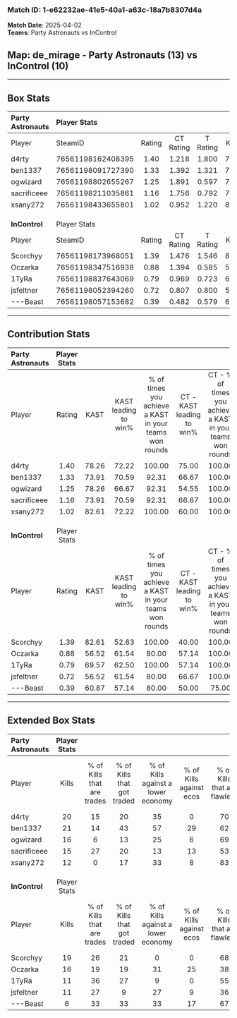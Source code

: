 ### Match ID: 1-e62232ae-41e5-40a1-a63c-18a7b8307d4a  
**Match Date**: 2025-04-02  
**Teams**: Party Astronauts vs InControl  

## **Map**: de_mirage - Party Astronauts (13) vs InControl (10)  
---  

## Box Stats  

| **Party Astronauts** | Player Stats      |        |           |          |       |      |       |         |        |      |     |
| :- | :- | :-: | :-: | :-: | :-: | :-: | :-: | :-: | :-: | :-: | :-: |
| Player               | SteamID           | Rating | CT Rating | T Rating | KAST  | ADR  | Kills | Assists | Deaths | K/D  | HS% |
| d4rty                | 76561198162408395 |  1.40  |   1.218   |  1.800   | 78.26 | 81.7 |  20   |    3    |   11   | 1.82 | 60  |
| ben1337              | 76561198091727390 |  1.33  |   1.392   |  1.321   | 73.91 | 94.1 |  21   |    3    |   16   | 1.31 | 52  |
| ogwizard             | 76561198802655267 |  1.25  |   1.891   |  0.597   | 78.26 | 71.5 |  16   |    4    |   10   | 1.60 | 31  |
| sacrificeee          | 76561198211035861 |  1.16  |   1.756   |  0.792   | 73.91 | 91.4 |  15   |    7    |   14   | 1.07 | 53  |
| xsany272             | 76561198433655801 |  1.02  |   0.952   |  1.220   | 82.61 | 64.5 |  12   |    5    |   14   | 0.86 | 75  |
|                      |                   |        |           |          |       |      |       |         |        |      |     |
|                      |                   |        |           |          |       |      |       |         |        |      |     |
|                      |                   |        |           |          |       |      |       |         |        |      |     |
| **InControl**        | Player Stats      |        |           |          |       |      |       |         |        |      |     |
| Player               | SteamID           | Rating | CT Rating | T Rating | KAST  | ADR  | Kills | Assists | Deaths | K/D  | HS% |
| Scorchyy             | 76561198173968051 |  1.39  |   1.476   |  1.546   | 82.61 | 92.7 |  19   |    3    |   13   | 1.46 | 52  |
| Oczarka              | 76561198347516938 |  0.88  |   1.394   |  0.585   | 56.52 | 60.4 |  16   |    1    |   17   | 0.94 | 50  |
| 1TyRa                | 76561198837643069 |  0.79  |   0.969   |  0.723   | 69.57 | 59.1 |  11   |    9    |   18   | 0.61 | 54  |
| jsfeltner            | 76561198052394260 |  0.72  |   0.807   |  0.800   | 56.52 | 65.5 |  11   |    5    |   17   | 0.65 | 54  |
| ---Beast             | 76561198057153682 |  0.39  |   0.482   |  0.579   | 60.87 | 41.2 |   6   |    4    |   21   | 0.29 | 66  |
---  

## Contribution Stats  

| **Party Astronauts** | Player Stats |       |                      |                                                        |                           |                                                             |                          |                                                            |
| :- | :-: | :-: | :-: | :-: | :-: | :-: | :-: | :-: |
| Player               |    Rating    | KAST  | KAST leading to win% | % of times you achieve a KAST in your teams won rounds | CT - KAST leading to win% | CT - % of times you achieve a KAST in your teams won rounds | T - KAST leading to win% | T - % of times you achieve a KAST in your teams won rounds |
| d4rty                |     1.40     | 78.26 |        72.22         |                         100.00                         |           75.00           |                           100.00                            |          70.00           |                           100.00                           |
| ben1337              |     1.33     | 73.91 |        70.59         |                         92.31                          |           66.67           |                           100.00                            |          75.00           |                           85.71                            |
| ogwizard             |     1.25     | 78.26 |        66.67         |                         92.31                          |           54.55           |                           100.00                            |          85.71           |                           85.71                            |
| sacrificeee          |     1.16     | 73.91 |        70.59         |                         92.31                          |           66.67           |                           100.00                            |          75.00           |                           85.71                            |
| xsany272             |     1.02     | 82.61 |        72.22         |                         100.00                         |           60.00           |                           100.00                            |          87.50           |                           100.00                           |
|                      |              |       |                      |                                                        |                           |                                                             |                          |                                                            |
|                      |              |       |                      |                                                        |                           |                                                             |                          |                                                            |
|                      |              |       |                      |                                                        |                           |                                                             |                          |                                                            |
| **InControl**        | Player Stats |       |                      |                                                        |                           |                                                             |                          |                                                            |
| Player               |    Rating    | KAST  | KAST leading to win% | % of times you achieve a KAST in your teams won rounds | CT - KAST leading to win% | CT - % of times you achieve a KAST in your teams won rounds | T - KAST leading to win% | T - % of times you achieve a KAST in your teams won rounds |
| Scorchyy             |     1.39     | 82.61 |        52.63         |                         100.00                         |           40.00           |                           100.00                            |          66.67           |                           100.00                           |
| Oczarka              |     0.88     | 56.52 |        61.54         |                         80.00                          |           57.14           |                           100.00                            |          66.67           |                           66.67                            |
| 1TyRa                |     0.79     | 69.57 |        62.50         |                         100.00                         |           57.14           |                           100.00                            |          66.67           |                           100.00                           |
| jsfeltner            |     0.72     | 56.52 |        61.54         |                         80.00                          |           66.67           |                           100.00                            |          57.14           |                           66.67                            |
| ---Beast             |     0.39     | 60.87 |        57.14         |                         80.00                          |           50.00           |                            75.00                            |          62.50           |                           83.33                            |
---  

## Extended Box Stats  

| **Party Astronauts** | Player Stats |                            |                            |                                    |                         |                              |                                 |        |                             |                                     |                          |                               |                            |
| :- | :-: | :-: | :-: | :-: | :-: | :-: | :-: | :-: | :-: | :-: | :-: | :-: | :-: |
| Player               |    Kills     | % of Kills that are trades | % of Kills that got traded | % of Kills against a lower economy | % of Kills against ecos | % of Kills that are flawless | % of Kills that are close duels | Deaths | % of Deaths that get traded | % of Deaths against a lower economy | % of Deaths against ecos | % of Deaths that are flawless | % of Deaths that are close |
| d4rty                |      20      |             15             |             20             |                 35                 |            0            |              70              |               15                |   11   |             36              |                  9                  |            0             |              55               |             9              |
| ben1337              |      21      |             14             |             43             |                 57                 |           29            |              62              |                5                |   16   |             13              |                 19                  |            6             |              44               |             6              |
| ogwizard             |      16      |             6              |             13             |                 25                 |            6            |              69              |                0                |   10   |             10              |                 10                  |            0             |              70               |             10             |
| sacrificeee          |      15      |             27             |             20             |                 13                 |           13            |              53              |                0                |   14   |             14              |                  7                  |            0             |              50               |             29             |
| xsany272             |      12      |             0              |             17             |                 33                 |            8            |              83              |                0                |   14   |             29              |                 14                  |            0             |              50               |             7              |
|                      |              |                            |                            |                                    |                         |                              |                                 |        |                             |                                     |                          |                               |                            |
|                      |              |                            |                            |                                    |                         |                              |                                 |        |                             |                                     |                          |                               |                            |
|                      |              |                            |                            |                                    |                         |                              |                                 |        |                             |                                     |                          |                               |                            |
| **InControl**        | Player Stats |                            |                            |                                    |                         |                              |                                 |        |                             |                                     |                          |                               |                            |
| Player               |    Kills     | % of Kills that are trades | % of Kills that got traded | % of Kills against a lower economy | % of Kills against ecos | % of Kills that are flawless | % of Kills that are close duels | Deaths | % of Deaths that get traded | % of Deaths against a lower economy | % of Deaths against ecos | % of Deaths that are flawless | % of Deaths that are close |
| Scorchyy             |      19      |             26             |             21             |                 0                  |            0            |              68              |               11                |   13   |             38              |                  8                  |            0             |              38               |             15             |
| Oczarka              |      16      |             19             |             19             |                 31                 |           25            |              38              |               13                |   17   |             24              |                 12                  |            6             |              65               |             6              |
| 1TyRa                |      11      |             36             |             27             |                 9                  |            0            |              55              |                0                |   18   |             17              |                 11                  |            6             |              61               |             6              |
| jsfeltner            |      11      |             27             |             9              |                 27                 |            9            |              36              |               18                |   17   |             12              |                  6                  |            6             |              100              |             0              |
| ---Beast             |      6       |             33             |             33             |                 33                 |           17            |              67              |               33                |   21   |             29              |                 10                  |            5             |              71               |             0              |
